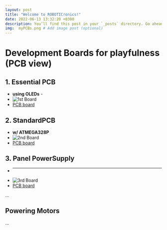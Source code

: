 ```yaml
---
layout: post
title: "Welcome to ROBOTICronics!"
date: 2022-06-13 13:32:20 +0300
description: You’ll find this post in your `_posts` directory. Go ahead and edit it and re-build the site to see your changes. # Add post description (optional)
img:  myPCBs.png # Add image post (optional)
---
```


# Development Boards for playfulness (PCB view)
## 1.  Essential PCB
  - **using OLEDs** -
  - ![1st Board]({{site.baseurl}}/assets/img/learnOLEDs.png)
  - [PCB board](https://github.com/ROBOTICronics/PCB/tree/main/xMM/learnOLEDs.zip "download LearnOLEDs PCB")
## 2.  StandardPCB
  - **w/ ATMEGA328P**
  - ![2nd Board]({{site.baseurl}}/assets/img/wATMEGA328P.png)
  - [PCB board](https://github.com/ROBOTICronics/PCB/tree/main/xMM/wATMEGA328P.zip "download wATMEGA328P PCB")
## 3. Panel PowerSupply
  - ** **
  - ![3rd Board]({{site.baseurl}}/assets/img/panelpowersupply.png)
  - [PCB board](https://github.com/ROBOTICronics/PCB/tree/main/xMM/panel-power-supply.zip "download Panel Power Supply PCB")

...

## Powering Motors

...
